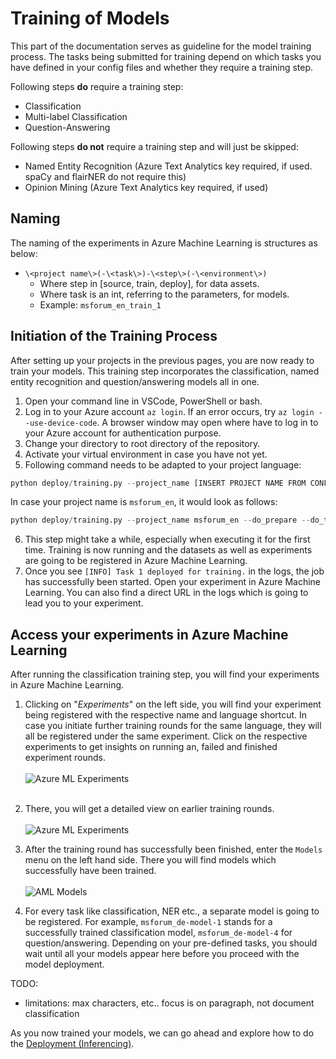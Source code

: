 # Training of Models
This part of the documentation serves as guideline for the model training process. The tasks being submitted for training depend on which tasks you have defined in your config files and whether they require a training step.

Following steps **do** require a training step:
- Classification
- Multi-label Classification
- Question-Answering

Following steps **do not** require a training step and will just be skipped:
- Named Entity Recognition (Azure Text Analytics key required, if used. spaCy and flairNER do not require this)
- Opinion Mining (Azure Text Analytics key required, if used)

## Naming
The naming of the experiments in Azure Machine Learning is structures as below:
- `\<project name\>(-\<task\>)-\<step\>(-\<environment\>)`
  - Where step in [source, train, deploy], for data assets.
  - Where task is an int, referring to the parameters, for models.
  - Example: `msforum_en_train_1`

## Initiation of the Training Process
After setting up your projects in the previous pages, you are now ready to train your models. This training step incorporates the classification, named entity recognition and question/answering models all in one.
  1. Open your command line in VSCode, PowerShell or bash.
  2. Log in to your Azure account `az login`. If an error occurs, try `az login --use-device-code`. A browser window may open where have to log in to your Azure account for authentication purpose.
  3. Change your directory to root directory of the repository.
  4. Activate your virtual environment in case you have not yet.
  5. Following command needs to be adapted to your project language:
  ```python
  python deploy/training.py --project_name [INSERT PROJECT NAME FROM CONFIG.JSON] --do_prepare --do_train
  ```
  In case your project name is `msforum_en`, it would look as follows:
  ```python
  python deploy/training.py --project_name msforum_en --do_prepare --do_train
  ```

  6. This step might take a while, especially when executing it for the first time. Training is now running and the datasets as well as experiments are going to be registered in Azure Machine Learning.
  7. Once you see `[INFO] Task 1 deployed for training.` in the logs, the job has successfully been started. Open your experiment in Azure Machine Learning. You can also find a direct URL in the logs which is going to lead you to your experiment.

## Access your experiments in Azure Machine Learning
After running the classification training step, you will find your experiments in Azure Machine Learning.

1. Clicking on "_Experiments_" on the left side, you will find your experiment being registered with the respective name and language shortcut. In case you initiate further training rounds for the same language, they will all be registered under the same experiment. Click on the respective experiments to get insights on running an, failed and finished experiment rounds. <br><br>![Azure ML Experiments](../.attachments/classification-aml-experiments.PNG) <br><br>

2. There, you will get a detailed view on earlier training rounds. <br><br>![Azure ML Experiments](../.attachments/classification-aml-experiments-en.PNG)

3. After the training round has successfully been finished, enter the `Models` menu on the left hand side. There you will find models which successfully have been trained.<br><br>![AML Models](../.attachments/aml-models.PNG)

4. For every task like classification, NER etc., a separate model is going to be registered. For example, `msforum_de-model-1` stands for a successfully trained classification model, `msforum_de-model-4` for question/answering. Depending on your pre-defined tasks, you should wait until all your models appear here before you proceed with the model deployment.

TODO:
- limitations: max characters, etc.. focus is on paragraph, not document classification

As you now trained your models, we can go ahead and explore how to do the [Deployment (Inferencing)](06%20-%20Deployment.md).